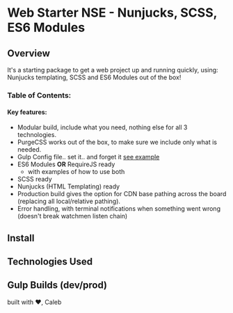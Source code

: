 # Web Starter NSE - Nunjucks, SCSS, ES6 Modules

## Overview
It's a starting package to get a web project up and running quickly, using: Nunjucks templating, SCSS and ES6 Modules out of the box!

### Table of Contents:

#### Key features:
* Modular build, include what you need, nothing else for all 3 technologies.
* PurgeCSS works out of the box, to make sure we include only what is needed.
* Gulp Config file.. set it.. and forget it [see example](https://youtu.be/tLq27iOW0R0?t=23s)
* ES6 Modules **OR** RequireJS ready
    * with examples of how to use both
* SCSS ready
* Nunjucks (HTML Templating) ready
* Production build gives the option for CDN base pathing across the board (replacing all local/relative pathing).
* Error handling, with terminal notifications when something went wrong (doesn't break watchmen listen chain)

## Install

## Technologies Used

## Gulp Builds (dev/prod)

built with :heart:, Caleb
